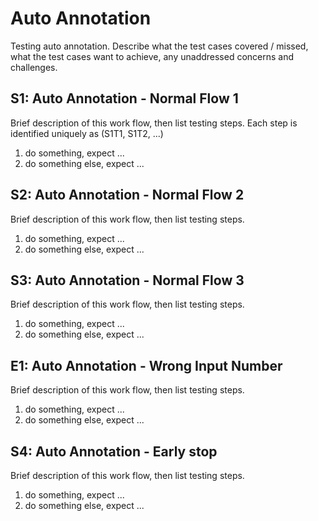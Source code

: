 # Auto Annotation
Testing auto annotation. Describe what the test cases covered / missed, what the test cases want to achieve, any unaddressed concerns and challenges.

## S1: Auto Annotation - Normal Flow 1 
Brief description of this work flow, then list testing steps. Each step is identified uniquely as (S1T1, S1T2, ...)
1. do something, expect ...
2. do something else, expect ...



## S2: Auto Annotation - Normal Flow 2 
Brief description of this work flow, then list testing steps. 
1. do something, expect ...
2. do something else, expect ...


## S3: Auto Annotation - Normal Flow 3
Brief description of this work flow, then list testing steps.
1. do something, expect ...
2. do something else, expect ...


## E1: Auto Annotation - Wrong Input Number
Brief description of this work flow, then list testing steps.
1. do something, expect ...
2. do something else, expect ...


## S4: Auto Annotation - Early stop
Brief description of this work flow, then list testing steps.
1. do something, expect ...
2. do something else, expect ...